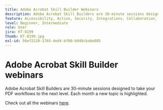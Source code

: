 ```yaml
---
title: Adobe Acrobat Skill Builder Webinars
description: Adobe Acrobat Skill Builders are 30-minute sessions designed to take your PDF workflows to the next level
feature: Accessibility, Action, Security, Integrations, Collaboration, Edit PDF, Convert PDF, Share, Mobile, Skill Builder, Form
level: Beginner, Intermediate
role: User
jira: KT-8199
thumb: KT-8199.jpg
exl-id: 56ef2120-1765-4ed4-bf80-b048cbabe805
---
```

# Adobe Acrobat Skill Builder webinars

Adobe Acrobat Skill Builders are 30-minute sessions designed to take your PDF workflows to the next level. Each month a new topic is highlighted.

Check out all the webinars [here](https://www.adobe.com/acrobat/business/webinars.html).